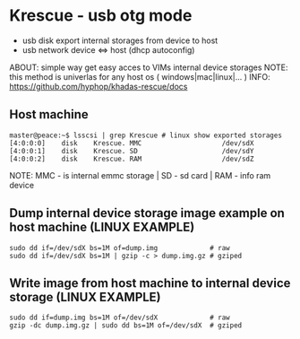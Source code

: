 # Krescue - usb otg mode

+ usb disk export internal storages from device to host
+ usb network device <=> host (dhcp autoconfig)

ABOUT: simple way get easy acces to VIMs internal device storages
NOTE:  this method is univerlas for any host os ( windows|mac|linux|... )
INFO:  https://github.com/hyphop/khadas-rescue/docs

## Host machine

    master@peace:~$ lsscsi | grep Krescue # linux show exported storages
    [4:0:0:0]    disk    Krescue. MMC                    /dev/sdX 
    [4:0:0:1]    disk    Krescue. SD                     /dev/sdY 
    [4:0:0:2]    disk    Krescue. RAM                    /dev/sdZ 

NOTE: MMC - is internal emmc storage | SD - sd card | RAM - info ram device

## Dump internal device storage image example on host machine (LINUX EXAMPLE)

    sudo dd if=/dev/sdX bs=1M of=dump.img             # raw
    sudo dd if=/dev/sdX bs=1M | gzip -c > dump.img.gz # gziped

## Write image from host machine to internal device storage (LINUX EXAMPLE)

    sudo dd if=dump.img bs=1M of=/dev/sdX             # raw
    gzip -dc dump.img.gz | sudo dd bs=1M of=/dev/sdX  # gziped

